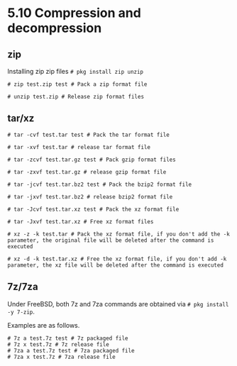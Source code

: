 # 5.10 Compression and decompression

## zip

Installing zip zip files ``# pkg install zip unzip``

```
# zip test.zip test # Pack a zip format file 

# unzip test.zip # Release zip format files 
```

## tar/xz

```
# tar -cvf test.tar test # Pack the tar format file 

# tar -xvf test.tar # release tar format file 

# tar -zcvf test.tar.gz test # Pack gzip format files 

# tar -zxvf test.tar.gz # release gzip format file 

# tar -jcvf test.tar.bz2 test # Pack the bzip2 format file 

# tar -jxvf test.tar.bz2 # release bzip2 format file 

# tar -Jcvf test.tar.xz test # Pack the xz format file 

# tar -Jxvf test.tar.xz # Free xz format files 

# xz -z -k test.tar # Pack the xz format file, if you don't add the -k parameter, the original file will be deleted after the command is executed 

# xz -d -k test.tar.xz # Free the xz format file, if you don't add -k parameter, the xz file will be deleted after the command is executed
```

## 7z/7za

Under FreeBSD, both 7z and 7za commands are obtained via `# pkg install -y 7-zip`.

Examples are as follows.

```
# 7z a test.7z test # 7z packaged file 
# 7z x test.7z # 7z release file
# 7za a test.7z test # 7za packaged file 
# 7za x test.7z # 7za release file
```
